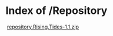 
<html>
<head>
<title>Rising Tides Repository</title>
</head>
<body>
<h1>Index of /Repository</h1>
<tr><td valign="top">&nbsp;</td><td><a href="https://github.com/mullafabz/RT/blob/master/Repository/repository.Rising.Tides-1.1.zip">repository.Rising.Tides-1.1.zip</a></td>
</body>
</html>
	
